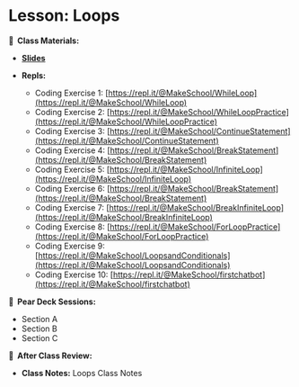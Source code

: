 <!-- .slide: data-background="./Images/header.svg" data-background-repeat="none" data-background-size="40% 40%" data-background-position="center 10%" class="header" -->

# Lesson: Loops

<!-- Put a link to the slides so that students can find them -->

**📝 &nbsp;Class Materials:** 
  <!-- Put a link to the slides -->
* [**Slides**](https://docs.google.com/presentation/d/1XVe5jb5-aqiaMrO7FNPgdo30suYlYq13Q5zNgQBaP0g/edit?usp=sharing)

* **Repls:**
  * Coding Exercise 1: [https://repl.it/@MakeSchool/WhileLoop](https://repl.it/@MakeSchool/WhileLoop)
  * Coding Exercise 2: [https://repl.it/@MakeSchool/WhileLoopPractice](https://repl.it/@MakeSchool/WhileLoopPractice)
  * Coding Exercise 3: [https://repl.it/@MakeSchool/ContinueStatement](https://repl.it/@MakeSchool/ContinueStatement)
  * Coding Exercise 4: [https://repl.it/@MakeSchool/BreakStatement](https://repl.it/@MakeSchool/BreakStatement)
  * Coding Exercise 5: [https://repl.it/@MakeSchool/InfiniteLoop](https://repl.it/@MakeSchool/InfiniteLoop)
  * Coding Exercise 6: [https://repl.it/@MakeSchool/BreakStatement](https://repl.it/@MakeSchool/BreakStatement)
  * Coding Exercise 7: [https://repl.it/@MakeSchool/BreakInfiniteLoop](https://repl.it/@MakeSchool/BreakInfiniteLoop)
  * Coding Exercise 8: [https://repl.it/@MakeSchool/ForLoopPractice](https://repl.it/@MakeSchool/ForLoopPractice)
  * Coding Exercise 9: [https://repl.it/@MakeSchool/LoopsandConditionals](https://repl.it/@MakeSchool/LoopsandConditionals)
  * Coding Exercise 10: [https://repl.it/@MakeSchool/firstchatbot](https://repl.it/@MakeSchool/firstchatbot)
  
**🍐 &nbsp;Pear Deck Sessions:**
 * Section A
 * Section B
 * Section C
 
**📖 &nbsp;After Class Review:**
 * **Class Notes:** Loops Class Notes

<!-- > -->

